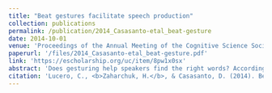 ```yaml
---
title: "Beat gestures facilitate speech production"
collection: publications
permalink: /publication/2014_Casasanto-etal_beat-gesture
date: 2014-10-01
venue: 'Proceedings of the Annual Meeting of the Cognitive Science Society'
paperurl: '/files/2014_Casasanto-etal_beat-gesture.pdf'
link: 'https://escholarship.org/uc/item/8pw1x0sx'
abstract: 'Does gesturing help speakers find the right words? According to several theories of speech-gesture relationships, iconic gestures should facilitate speech production, but beat gestures should not. Here we tested the effects of gesturing on word production in two experiments. Participants produced low-frequency words from their definitions while instructed to perform beat gestures, iconic gestures, or while not given any instructions about gesturing (baseline condition). Compared to baseline, participants were faster to produce the target words while performing beat gestures, bimanually or with their left hand alone, but they were slower to produce the target words when instructed to perform iconic gestures. Results provide the first evidence that beat gestures can help speakers produce words. This benefit may arise from the fact that gestures are motor actions, rather than from any special properties of gestures, per se.'
citation: 'Lucero, C., <b>Zaharchuk, H.</b>, & Casasanto, D. (2014). Beat gestures facilitate speech production. In P. Bello, M. Guarini, M. McShane, & B. Scassellati (Eds.), <i>Proceedings of the 36th Annual Meeting of the Cognitive Science Society</i>. Red Hook, NY: Curran Associates.'
---
```


